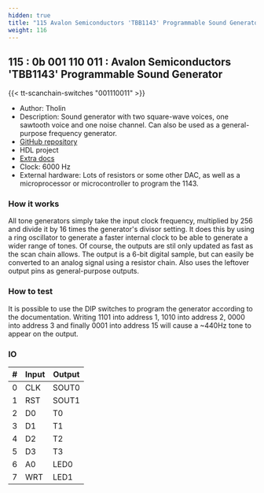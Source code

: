 ```yaml
---
hidden: true
title: "115 Avalon Semiconductors 'TBB1143' Programmable Sound Generator"
weight: 116
---
```


## 115 : 0b 001 110 011 : Avalon Semiconductors 'TBB1143' Programmable Sound Generator

{{< tt-scanchain-switches "001110011" >}}

* Author: Tholin
* Description: Sound generator with two square-wave voices, one sawtooth voice and one noise channel. Can also be used as a general-purpose frequency generator.
* [GitHub repository](https://github.com/89Mods/tt2-avalonsemi-TBB1143)
* HDL project
* [Extra docs](https://github.com/AvalonSemiconductors/tt2-avalonsemi-TBB1143/blob/main/README.md)
* Clock: 6000 Hz
* External hardware: Lots of resistors or some other DAC, as well as a microprocessor or microcontroller to program the 1143.



### How it works

All tone generators simply take the input clock frequency, multiplied by 256 and divide it by 16 times the generator's divisor setting. It does this by using a ring oscillator to generate a faster internal clock to be able to generate a wider range of tones. Of course, the outputs are stil only updated as fast as the scan chain allows. The output is a 6-bit digital sample, but can easily be converted to an analog signal using a resistor chain. Also uses the leftover output pins as general-purpose outputs.

### How to test

It is possible to use the DIP switches to program the generator according to the documentation. Writing 1101 into address 1, 1010 into address 2, 0000 into address 3 and finally 0001 into address 15 will cause a ~440Hz tone to appear on the output.

### IO

| # | Input        | Output       |
|---|--------------|--------------|
| 0 | CLK  | SOUT0 |
| 1 | RST  | SOUT1 |
| 2 | D0  | T0 |
| 3 | D1  | T1 |
| 4 | D2  | T2 |
| 5 | D3  | T3 |
| 6 | A0  | LED0 |
| 7 | WRT  | LED1 |
